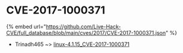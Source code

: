 # CVE-2017-1000371
{% embed url="https://github.com/Live-Hack-CVE/full_database/blob/main/cves/2017/CVE-2017-1000371.json" %}

* Trinadh465 ~> [linux-4.1.15_CVE-2017-1000371](https://www.alice-snow.ru/2017/database/cve-2017-1000371/linux-4.1.15_cve-2017-1000371-trinadh465)